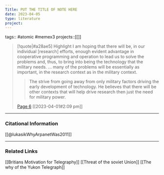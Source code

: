 ```yaml
---
Title: PUT THE TITLE OF NOTE HERE
date: 2023-04-05
type: literature
project:
---
```

tags:: #atomic #memex3 
projects::[[]]

> [!quote|#a28ae5] Highlight
> I am hoping that there will be, in our individual [research] efforts, enough evident advantage in cooperative programming and operation to lead us to solve the problems and, thus, to bring into being the technology that the military needs. ... many of the problems will be essentially as important, in the research context as in the military context.
>
>> The strive from going away from only military factors driving the early development of technology. He believes that there will be other contexts that will help drive research then just the need for military power.
>
> [Page 6](zotero://open-pdf/library/items/PM8UCJ4I?page=6) [[2023-04-01#2:09 pm]]



---
### Citational Information

[[@lukasikWhyArpanetWas2011]]

---

### Related Links

[[Britians Motivation for Telegraphy]] [[Threat of the soviet Union]] [[The why of the Yukon Telegraph]]


